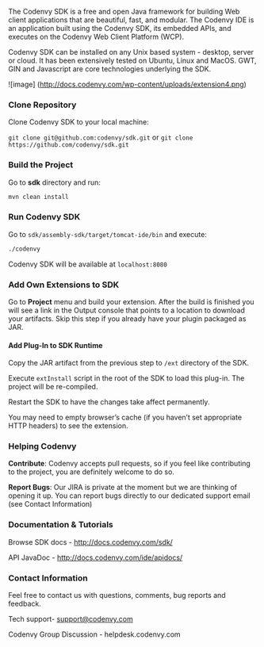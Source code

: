 The Codenvy SDK is a free and open Java framework for building Web client applications that are beautiful, fast, and modular. The Codenvy IDE is an application built using the Codenvy SDK, its embedded APIs, and executes on the Codenvy Web Client Platform (WCP).

Codenvy SDK can be installed on any Unix based system - desktop, server or cloud. It has been extensively tested on Ubuntu, Linux and MacOS. GWT, GIN and Javascript are core technologies underlying the SDK.

![image] (http://docs.codenvy.com/wp-content/uploads/extension4.png)

### Clone Repository

Clone Codenvy SDK to your local machine:

```git clone git@github.com:codenvy/sdk.git``` or ```git clone https://github.com/codenvy/sdk.git```

### Build the Project


Go to **sdk** directory and run:
```sh
mvn clean install
```
### Run Codenvy SDK

Go to ```sdk/assembly-sdk/target/tomcat-ide/bin``` and execute:
```sh
./codenvy
```
Codenvy SDK will be available at ```localhost:8080```

### Add Own Extensions to SDK

Go to **Project** menu and build your extension. After the build is finished you will see a link in the Output console that points to a location to download your artifacts. Skip this step if you already have your plugin packaged as JAR.

#### Add Plug-In to SDK Runtime

Copy the JAR artifact from the previous step to ```/ext``` directory of the SDK.

Execute ```extInstall``` script in the root of the SDK to load this plug-in. The project will be re-compiled.

Restart the SDK to have the changes take affect permanently.

You may need to empty browser’s cache (if you haven’t set appropriate HTTP headers) to see the extension.

### Helping Codenvy

**Contribute**: Codenvy accepts pull requests, so if you feel like contributing to the project, you are definitely welcome to do so.

**Report Bugs**: Our JIRA is private at the moment but we are thinking of opening it up. You can report bugs directly to our dedicated support email (see Contact Information)

### Documentation  & Tutorials

Browse SDK docs - http://docs.codenvy.com/sdk/

API JavaDoc - http://docs.codenvy.com/ide/apidocs/

### Contact Information

Feel free to contact us with questions, comments, bug reports and feedback.

Tech support- support@codenvy.com

Codenvy Group Discussion - helpdesk.codenvy.com

